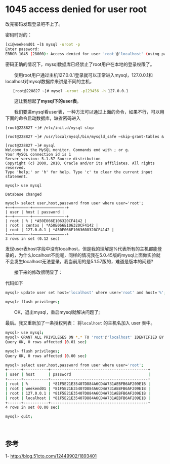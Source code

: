 # 1045 access denied for user root

改完密码发现登录吧不上了。

密码时对的：

```sh
[xi@weekend01 ~]$ mysql -uroot -p
Enter password: 
ERROR 1045 (28000): Access denied for user 'root'@'localhost' (using password: YES)
```

密码正确的情况下，mysql数据库已经禁止了root用户在本地的登录权限了。

　　使用root用户通过主机127.0.0.1登录就可以正常进入mysql，127.0.0.1和localhost对mysql数据库来讲是不同的主机，

```sh
　　[root@228827 ~]# mysql -uroot -p123456 -h 127.0.0.1
```

　　这让我想起**了mysql下的user表**。

　　我们要进mysql看user表，一种方法可以通过上面的命令，如果不行，可以用下面的命令启动数据库，缺省密码进入

```mysql
[root@228827 ~]# /etc/init.d/mysql stop

[root@228827 ~]# /usr/local/mysql/bin/mysqld_safe –skip-grant-tables &

[root@228827 ~]# mysql
Welcome to the MySQL monitor. Commands end with ; or g.
Your MySQL connection id is 1
Server version: 5.1.57 Source distribution
Copyright (c) 2000, 2010, Oracle and/or its affiliates. All rights reserved.
Type 'help;' or 'h' for help. Type 'c' to clear the current input statement.

mysql> use mysql

Database changed

mysql> select user,host,password from user where user='root';
+——+——————-+——————————————-+
| user | host | password |
+——+——————-+——————————————-+
| root | % | *A50E066E106320CF4142 |
| root | centos | *A50E066E106320CF4142 |
| root | 127.0.0.1 | *A50E066E1063608320CF4142 |
+——+——————-+——————————————-+
3 rows in set (0.12 sec)
```

发现user表host字段中没有localhost，但是我的理解是%代表所有的主机都能登录的，为什么localhost不能呢，同样的情况我在5.0.45版的mysql上面做实验就不会发生localhost无法登录，我当前用的是5.1.57版的，难道是版本的问题?

　　接下来的修改很明显了：

代码如下	 

```sh
mysql> update user set host='localhost' where user='root' and host='%';

mysql> flush privileges;
```

　　OK，退出mysql，重启mysql就解决问题了;

最后。我又重新加了一条授权列表： 将`localhost` 的主机名加入 user 表中。 

```sh
mysql> use mysql;
mysql> GRANT ALL PRIVILEGES ON *.* TO 'root'@'localhost' IDENTIFIED BY 'root' WITH GRANT OPTION;
Query OK, 0 rows affected (0.01 sec)

mysql> flush privileges;
Query OK, 0 rows affected (0.00 sec)

mysql> select user,host,password from user where user='root';
+------+-----------+-------------------------------------------+
| user | host      | password                                  |
+------+-----------+-------------------------------------------+
| root | %         | *81F5E21E35407D884A6CD4A731AEBFB6AF209E1B |
| root | weekend01 | *81F5E21E35407D884A6CD4A731AEBFB6AF209E1B |
| root | 127.0.0.1 | *81F5E21E35407D884A6CD4A731AEBFB6AF209E1B |
| root | localhost | *81F5E21E35407D884A6CD4A731AEBFB6AF209E1B |
+------+-----------+-------------------------------------------+
4 rows in set (0.00 sec)

mysql> quit;
```

<br>

## 参考

1- http://blog.51cto.com/12449902/1893401

